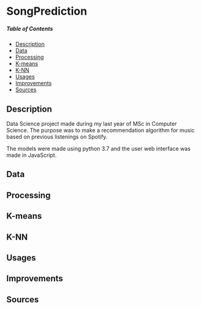 # SongPrediction

##### Table of Contents

- [Description](#description)
- [Data](#data)
- [Processing](#processing)
- [K-means](#kmeans)
- [K-NN](#knn)
- [Usages](#usages)
- [Improvements](#improvements)
- [Sources](#sources)


<a name="description"/>

## Description

Data Science project made during my last year of MSc in Computer Science. 
The purpose was to make a recommendation algorithm for music based on previous listenings on Spotify.

The models were made using python 3.7 and the user web interface was made in JavaScript.

<a name="data"/>

## Data


<a name="processing"/>

## Processing


<a name="kmeans"/>

## K-means


<a name="knn"/>

## K-NN


<a name="usages"/>

## Usages


<a name="improvements"/>

## Improvements


<a name="sources"/>

## Sources
